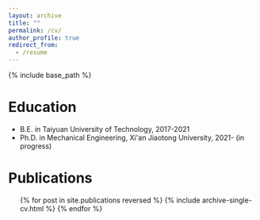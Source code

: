 ```yaml
---
layout: archive
title: ""
permalink: /cv/
author_profile: true
redirect_from:
  - /resume
---
```


{% include base_path %}

# Education

- B.E. in Taiyuan University of Technology, 2017-2021
- Ph.D. in Mechanical Engineering, Xi'an Jiaotong University, 2021- (in progress)


Publications
======
  <ul>{% for post in site.publications reversed %}
    {% include archive-single-cv.html %}
  {% endfor %}</ul>
  

